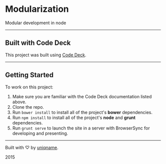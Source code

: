 # Modularization
Modular development in node

---

## Built with Code Deck

This project was built using [Code Deck](https://github.com/trevordmiller/generator-code-deck).

---

## Getting Started

To work on this project:

1. Make sure you are familiar with the Code Deck documentation listed above.
2. Clone the repo.
3. Run `bower install` to install all of the project's **bower** dependencies.
4. Run `npm install` to install all of the project's **node** and **grunt** dependencies.
5. Run `grunt serve` to launch the site in a server with BrowserSync for developing and presenting.

---

Built with ♡ by [uniqname](https://github.com/uniqname).

2015
